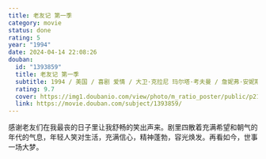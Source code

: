 ```yaml
---
title: 老友记 第一季
category: movie
status: done
rating: 5
year: "1994"
date: 2024-04-14 22:08:26
douban:
  id: "1393859"
  title: 老友记 第一季
  subtitle: 1994 / 美国 / 喜剧 爱情 / 大卫·克拉尼 玛尔塔·考夫曼 / 詹妮弗·安妮斯顿 柯特妮·考克斯
  rating: 9.7
  cover: https://img1.doubanio.com/view/photo/m_ratio_poster/public/p2186920269.jpg
  link: https://movie.douban.com/subject/1393859/
---
```


感谢老友们在我最丧的日子里让我舒畅的笑出声来。剧里四散着充满希望和朝气的年代的气息，年轻人笑对生活，充满信心，精神蓬勃，容光焕发。再看如今，世事一场大梦。